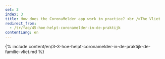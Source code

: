 ```yaml
---
set: 3
index: 3
title: How does the CoronaMelder app work in practice? <br />The Vliet family
redirect_from: 
  - /tr/faq/45-hoe-helpt-coronamelder-in-de-praktijk
contentLang: en
---
```

{% include content/en/3-3-hoe-helpt-coronamelder-in-de-praktijk-de-familie-vliet.md %}
